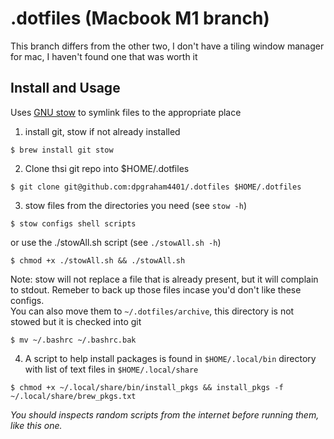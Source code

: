 # .dotfiles (Macbook M1 branch)
This branch differs from the other two, I don't have a tiling window manager for mac, I haven't found one that was worth it

## Install and Usage ##
Uses [GNU stow](https://www.gnu.org/software/stow/) to symlink files to the appropriate place
1. install git, stow if not already installed
```
$ brew install git stow
```
2. Clone thsi git repo into $HOME/.dotfiles
```
$ git clone git@github.com:dpgraham4401/.dotfiles $HOME/.dotfiles
```
3. stow files from the directories you need (see `stow -h`)
```
$ stow configs shell scripts
```
or use the ./stowAll.sh script (see `./stowAll.sh -h`)
```
$ chmod +x ./stowAll.sh && ./stowAll.sh
```
Note: stow will not replace a file that is already present, but it will complain to stdout. Remeber to back up those files incase you'd don't like these configs.  
You can also move them to `~/.dotfiles/archive`, this directory is not stowed but it is checked into git
```
$ mv ~/.bashrc ~/.bashrc.bak
```
4. A script to help install packages is found in `$HOME/.local/bin` directory with list of text files in `$HOME/.local/share`
```
$ chmod +x ~/.local/share/bin/install_pkgs && install_pkgs -f ~/.local/share/brew_pkgs.txt
```
*You should inspects random scripts from the internet before running them, like this one.*

